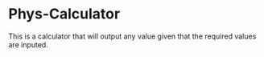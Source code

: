 # Phys-Calculator
This is a calculator that will output any value given that the required values are inputed.